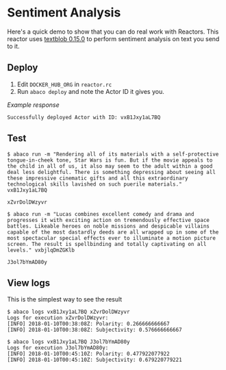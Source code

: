 # Sentiment Analysis

Here's a quick demo to show that you can do real work with Reactors. This
reactor uses [textblob 0.15.0](https://pypi.python.org/pypi/textblob/0.15.0) 
to perform sentiment analysis on text you send to it. 

## Deploy

1. Edit `DOCKER_HUB_ORG` in `reactor.rc`
2. Run `abaco deploy` and note the Actor ID it gives you.

*Example response*

```Successfully deployed Actor with ID: vxB1Jxy1aL7BQ```

## Test

```shell
$ abaco run -m "Rendering all of its materials with a self-protective tongue-in-cheek tone, Star Wars is fun. But if the movie appeals to the child in all of us, it also may seem to the adult within a good deal less delightful. There is something depressing about seeing all these impressive cinematic gifts and all this extraordinary technological skills lavished on such puerile materials." vxB1Jxy1aL7BQ

xZvrDolDWzyvr

$ abaco run -m "Lucas combines excellent comedy and drama and progresses it with exciting action on tremendously effective space battles. Likeable heroes on noble missions and despicable villains capable of the most dastardly deeds are all wrapped up in some of the most spectacular special effects ever to illuminate a motion picture screen. The result is spellbinding and totally captivating on all levels." vxbjlqDmZGKlb

J3ol7bYmAD80y
```

## View logs

This is the simplest way to see the result

```shell
$ abaco logs vxB1Jxy1aL7BQ xZvrDolDWzyvr
Logs for execution xZvrDolDWzyvr:
[INFO] 2018-01-10T00:38:08Z: Polarity: 0.266666666667
[INFO] 2018-01-10T00:38:08Z: Subjectivity: 0.576666666667

$ abaco logs vxB1Jxy1aL7BQ J3ol7bYmAD80y
Logs for execution J3ol7bYmAD80y:
[INFO] 2018-01-10T00:45:10Z: Polarity: 0.477922077922
[INFO] 2018-01-10T00:45:10Z: Subjectivity: 0.679220779221
```
